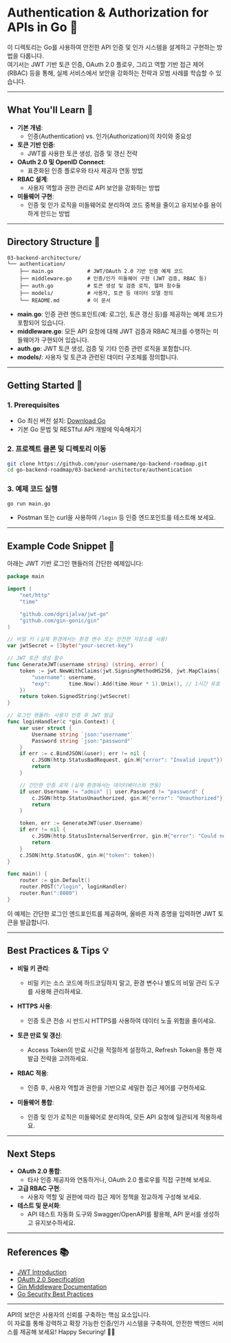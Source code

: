 # Authentication & Authorization for APIs in Go 🔐

이 디렉토리는 Go를 사용하여 안전한 API 인증 및 인가 시스템을 설계하고 구현하는 방법을 다룹니다.  
여기서는 JWT 기반 토큰 인증, OAuth 2.0 플로우, 그리고 역할 기반 접근 제어(RBAC) 등을 통해, 실제 서비스에서 보안을 강화하는 전략과 모범 사례를 학습할 수 있습니다.

---

## What You'll Learn 🎯

- **기본 개념**:  
  - 인증(Authentication) vs. 인가(Authorization)의 차이와 중요성
- **토큰 기반 인증**:  
  - JWT를 사용한 토큰 생성, 검증 및 갱신 전략
- **OAuth 2.0 및 OpenID Connect**:  
  - 표준화된 인증 플로우와 타사 제공자 연동 방법
- **RBAC 설계**:  
  - 사용자 역할과 권한 관리로 API 보안을 강화하는 방법
- **미들웨어 구현**:  
  - 인증 및 인가 로직을 미들웨어로 분리하여 코드 중복을 줄이고 유지보수를 용이하게 만드는 방법

---

## Directory Structure 📁

```plaintext
03-backend-architecture/
└── authentication/
    ├── main.go           # JWT/OAuth 2.0 기반 인증 예제 코드
    ├── middleware.go     # 인증/인가 미들웨어 구현 (JWT 검증, RBAC 등)
    ├── auth.go           # 토큰 생성 및 검증 로직, 헬퍼 함수들
    ├── models/           # 사용자, 토큰 등 데이터 모델 정의
    └── README.md         # 이 문서
```

- **main.go**: 인증 관련 엔드포인트(예: 로그인, 토큰 갱신 등)를 제공하는 예제 코드가 포함되어 있습니다.
- **middleware.go**: 모든 API 요청에 대해 JWT 검증과 RBAC 체크를 수행하는 미들웨어가 구현되어 있습니다.
- **auth.go**: JWT 토큰 생성, 검증 및 기타 인증 관련 로직을 포함합니다.
- **models/**: 사용자 및 토큰과 관련된 데이터 구조체를 정의합니다.

---

## Getting Started 🚀

### 1. Prerequisites
- Go 최신 버전 설치: [Download Go](https://go.dev/dl/)
- 기본 Go 문법 및 RESTful API 개발에 익숙해지기

### 2. 프로젝트 클론 및 디렉토리 이동
```bash
git clone https://github.com/your-username/go-backend-roadmap.git
cd go-backend-roadmap/03-backend-architecture/authentication
```

### 3. 예제 코드 실행
```bash
go run main.go
```
- Postman 또는 curl을 사용하여 `/login` 등 인증 엔드포인트를 테스트해 보세요.

---

## Example Code Snippet 📄

아래는 JWT 기반 로그인 핸들러의 간단한 예제입니다:

```go
package main

import (
    "net/http"
    "time"

    "github.com/dgrijalva/jwt-go"
    "github.com/gin-gonic/gin"
)

// 비밀 키 (실제 환경에서는 환경 변수 또는 안전한 저장소를 사용)
var jwtSecret = []byte("your-secret-key")

// JWT 토큰 생성 함수
func GenerateJWT(username string) (string, error) {
    token := jwt.NewWithClaims(jwt.SigningMethodHS256, jwt.MapClaims{
        "username": username,
        "exp":      time.Now().Add(time.Hour * 1).Unix(), // 1시간 유효
    })
    return token.SignedString(jwtSecret)
}

// 로그인 핸들러: 사용자 인증 후 JWT 발급
func loginHandler(c *gin.Context) {
    var user struct {
        Username string `json:"username"`
        Password string `json:"password"`
    }
    if err := c.BindJSON(&user); err != nil {
        c.JSON(http.StatusBadRequest, gin.H{"error": "Invalid input"})
        return
    }

    // 간단한 인증 로직 (실제 환경에서는 데이터베이스와 연동)
    if user.Username != "admin" || user.Password != "password" {
        c.JSON(http.StatusUnauthorized, gin.H{"error": "Unauthorized"})
        return
    }

    token, err := GenerateJWT(user.Username)
    if err != nil {
        c.JSON(http.StatusInternalServerError, gin.H{"error": "Could not generate token"})
        return
    }
    c.JSON(http.StatusOK, gin.H{"token": token})
}

func main() {
    router := gin.Default()
    router.POST("/login", loginHandler)
    router.Run(":8080")
}
```

이 예제는 간단한 로그인 엔드포인트를 제공하며, 올바른 자격 증명을 입력하면 JWT 토큰을 발급합니다.

---

## Best Practices & Tips 💡

- **비밀 키 관리**:  
  - 비밀 키는 소스 코드에 하드코딩하지 말고, 환경 변수나 별도의 비밀 관리 도구를 사용해 관리하세요.
  
- **HTTPS 사용**:  
  - 인증 토큰 전송 시 반드시 HTTPS를 사용하여 데이터 노출 위험을 줄이세요.
  
- **토큰 만료 및 갱신**:  
  - Access Token의 만료 시간을 적절하게 설정하고, Refresh Token을 통한 재발급 전략을 고려하세요.
  
- **RBAC 적용**:  
  - 인증 후, 사용자 역할과 권한을 기반으로 세밀한 접근 제어를 구현하세요.
  
- **미들웨어 통합**:  
  - 인증 및 인가 로직은 미들웨어로 분리하여, 모든 API 요청에 일관되게 적용하세요.

---

## Next Steps

- **OAuth 2.0 통합**:  
  - 타사 인증 제공자와 연동하거나, OAuth 2.0 플로우를 직접 구현해 보세요.
- **고급 RBAC 구현**:  
  - 사용자 역할 및 권한에 따라 접근 제어 정책을 정교하게 구성해 보세요.
- **테스트 및 문서화**:  
  - API 테스트 자동화 도구와 Swagger/OpenAPI를 활용해, API 문서를 생성하고 유지보수하세요.

---

## References 📚

- [JWT Introduction](https://jwt.io/introduction)
- [OAuth 2.0 Specification](https://oauth.net/2/)
- [Gin Middleware Documentation](https://github.com/gin-gonic/gin#using-middleware)
- [Go Security Best Practices](https://github.com/OWASP/Go-SCP)

---

API의 보안은 사용자의 신뢰를 구축하는 핵심 요소입니다.  
이 자료를 통해 강력하고 확장 가능한 인증/인가 시스템을 구축하여, 안전한 백엔드 서비스를 제공해 보세요! Happy Securing! 🔐🚀